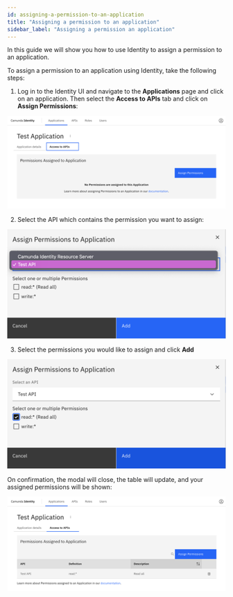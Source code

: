 ```yaml
---
id: assigning-a-permission-to-an-application
title: "Assigning a permission to an application"
sidebar_label: "Assigning a permission an application"
---
```


In this guide we will show you how to use Identity to assign a permission to an application.

To assign a permission to an application using Identity, take the following steps:

1. Log in to the Identity UI and navigate to the **Applications** page and click on an application. Then select the **Access to APIs** tab and click on **Assign Permissions**:

![assign-a-permission-tab](img/assign-a-permission-application-tab.png)

2. Select the API which contains the permission you want to assign:

![assign-a-permission-modal-1](img/assign-a-permission-application-modal-1.png)

3. Select the permissions you would like to assign and click **Add**

![assign-a-permission-modal-1](img/assign-a-permission-application-modal-2.png)

On confirmation, the modal will close, the table will update, and your assigned permissions will be shown:

![assign-a-permission-refreshed-table](img/assign-a-permission-application-refreshed-table.png)

